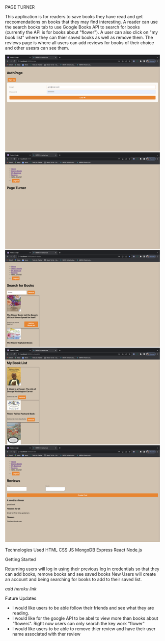 PAGE TURNER

This application is for readers to save books they have read and get reccomendations on books that they may find interesting. A reader can use the search books tab to use Google Books API to search for books (currently the API is for books about "flower"). A user can also click on "my book list" where they can thier saved books as well as remove them. The reviews page is where all users can add reviews for books of their choice and other usesrs can see them.

<img src="Screenshot 2023-05-16 at 11.31.03 AM.png">
<img src="Screenshot 2023-05-16 at 11.31.16 AM.png">
<img src="Screenshot 2023-05-16 at 11.31.26 AM.png">
<img src="Screenshot 2023-05-16 at 11.31.36 AM.png">
<img src="Screenshot 2023-05-16 at 11.31.53 AM.png">

Technologies Used
HTML
CSS
JS
MongoDB
Express
React
Node.js

Getting Started

Returning users will log in using their previous log in credentials so that they can add books, remove books and see saved books
New Users will create an account and being searching for books to add to their saved list. 

*add heroku link*

Future Updates

- I would like users to be able follow their friends and see what they are reading. 
- I would like for the google API to be abel to view more than books about "flowers". Right now users can only search the key work "flower"
- I would like users to be able to remove thier review and have their user name associated with ther review

